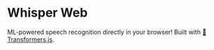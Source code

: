 # Whisper Web

ML-powered speech recognition directly in your browser! Built with [🤗 Transformers.js](https://github.com/xenova/transformers.js).

 



